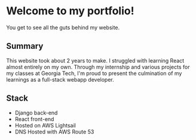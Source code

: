 # Welcome to my portfolio!

You get to see all the guts behind my website. 

## Summary
This website took about 2 years to make. I struggled with 
learning React almost entirely on my own. Through my internship
and various projects for my classes at Georgia Tech,
I'm proud to present the culmination of my learnings
as a full-stack webapp developer. 

## Stack
- Django back-end
- React front-end
- Hosted on AWS Lightsail
- DNS Hosted with AWS Route 53
